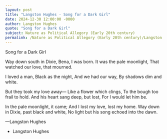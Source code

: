 ```yaml
---
layout: post
title: "Langston Hughes - Song for a Dark Girl"
date: 2024-12-30 12:00:00 -0000
author: Langston Hughes
quote: "Song for a Dark Girl"
subject: Nature as Political Allegory (Early 20th century)
permalink: /Nature as Political Allegory (Early 20th century)/Langston Hughes/Langston Hughes - Song for a Dark Girl
---
```


Song for a Dark Girl

Way down south in Dixie,
Bena,  I was born.
It was the pale moonlight,
That watched our love, that mourned.

I loved a man,
Black as the night,
And we had our way,
By shadows dim and white.

But they took my love away—
Like a flower which clings,
To the bough too frail to hold.
And his heart sang deep, but lost,
For I would let him be.

In the pale moonlight, it came; 
And I lost my love, lost my home.
Way down in Dixie, past black and white,
No light but his song echoed into the dawn.

—Langston Hughes

- Langston Hughes
